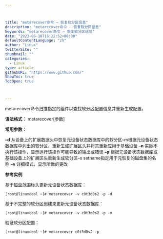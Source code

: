 ```yaml
---



title: "metarecover命令 – 恢复软分区信息"
description: "metarecover命令 – 恢复软分区信息"
keywords: "metarecover命令 – 恢复软分区信息"
date: "2023-06-18T16:22:52+08:00"
defaultContentLanguage: "zh"
author: "Linux"
twitterSite: ""
thumbnail: ""
categories:
  - Linux
type: article
githubURL: "https://www.github.com/"
ShowToc: true
TocOpen: true



---
```


metarecover命令扫描指定的组件以查找软分区配置信息并重新生成配置。

**语法格式：** metarecover[参数]

**常用参数：**

**–d** 从设备上的扩展数据头中恢复元设备状态数据库中的软分区–m根据元设备状态数据库中列出的软分区，重新生成扩展区头并将其重新应用于基础设备 **–n** 实际不执行该操作，显示运行该操作可能导致的输出或错误 **–p** 根据元设备状态数据库或基础设备上的扩展区头重新生成软分区–s setname指定用于元恢复的磁盘集的名称 **–v** 详细模式，显示所做的更改

**参考实例**

基于磁盘范围标头更新元设备状态数据库：

```
[root@linuxcool ~]# metarecover -v c0t3d0s2 -p -d
```

基于不完整的软分区创建来更新元设备状态数据库：

```
[root@linuxcool ~]# metarecover -v c0t3d0s2 -p -m
```

验证软分区配置：

```
[root@linuxcool ~]# metarecover c0t3d0s2 -p
```